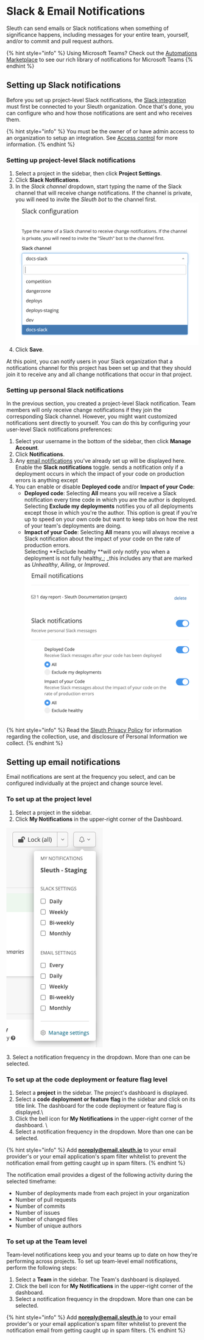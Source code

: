 # Slack & Email Notifications

Sleuth can send emails or Slack notifications when something of significance happens, including messages for your entire team, yourself, and/or to commit and pull request authors.

{% hint style="info" %}
Using Microsoft Teams? Check out the [Automations Marketplace](https://marketplace.sleuth.io/?filter=microsoft\_teams) to see our rich library of notifications for Microsoft Teams
{% endhint %}

## Setting up Slack notifications

Before you set up project-level Slack notifications, the [Slack integration](integrations-1/slack.md#about-the-integration) must first be connected to your Sleuth organization. Once that's done, you can configure who and how those notifications are sent and who receives them.

{% hint style="info" %}
You must be the owner of or have admin access to an organization to setup an integration. See [Access control](settings/access-control.md) for more information.
{% endhint %}

### Setting up project-level Slack notifications

1. Select a project in the sidebar, then click **Project Settings**.
2. Click **Slack Notifications**.
3. In the _Slack channel_ dropdown, start typing the name of the Slack channel that will receive change notifications. If the channel is private, you will need to invite the _Sleuth bot_ to the channel first.\
   ![](.gitbook/assets/slack-config-channels.png)
4. Click **Save**.

At this point, you can notify users in your Slack organization that a notifications channel for this project has been set up and that they should join it to receive any and all change notifications that occur in that project.

### Setting up personal Slack notifications

In the previous section, you created a project-level Slack notification. Team members will only receive change notifications if they join the corresponding Slack channel. However, you might want customized notifications sent directly to yourself. You can do this by configuring your user-level Slack notifications preferences:

1. Select your username in the bottom of the sidebar, then click **Manage Account**.
2. Click **Notifications**.
3. Any [email notifications](notifications.md#setting-up-email-notifications) you've already set up will be displayed here. Enable the **Slack notifications** toggle. sends a notification only if a deployment occurs in which the impact of your code on production errors is anything except
4. You can enable or disable **Deployed code** and/or **Impact of your Code**:
   * **Deployed code**: Selecting **All** means you will receive a Slack notification every time code in which you are the author is deployed.\
     Selecting **Exclude my deployments** notifies you of all deployments except those in which you're the author. This option is great if you're up to speed on your own code but want to keep tabs on how the rest of your team's deployments are doing.
   * **Impact of your Code**: Selecting **All** means you will always receive a Slack notification about the impact of your code on the rate of production errors.\
     Selecting \*\*Exclude healthy \*\*will only notify you when a deployment is not fully healthy\_; \_this includes any that are marked as _Unhealthy_, _Ailing_, or _Improved_.\
     ![](.gitbook/assets/notifications-slack-notifications-setup.png)

{% hint style="info" %}
Read the [Sleuth Privacy Policy](https://www.sleuth.io/privacy) for information regarding the collection, use, and disclosure of Personal Information we collect.
{% endhint %}

## Setting up email notifications

Email notifications are sent at the frequency you select, and can be configured individually at the project and change source level.

### To set up at the project level

1. Select a project in the sidebar.
2. Click **My Notifications** in the upper-right corner of the Dashboard.

![](<.gitbook/assets/sleuth-sleuth-command-center-sleuth-2021-02-12-13-24-06 (1) (1) (1).png>)

3\. Select a notification frequency in the dropdown. More than one can be selected.

### To set up at the code deployment or feature flag level

1. Select a **project** in the sidebar. The project's dashboard is displayed.
2. Select a **code deployment or feature flag** in the sidebar and click on its title link. The dashboard for the code deployment or feature flag is displayed.\\
3. Click the bell icon for **My Notifications** in the upper-right corner of the dashboard. \\
4. Select a notification frequency in the dropdown. More than one can be selected.

{% hint style="info" %}
Add **noreply@email.sleuth.io** to your email provider's or your email application's spam filter whitelist to prevent the notification email from getting caught up in spam filters.
{% endhint %}

The notification email provides a digest of the following activity during the selected timeframe:

* Number of deployments made from each project in your organization
* Number of pull requests
* Number of commits
* Number of issues
* Number of changed files
* Number of unique authors



### To set up at the Team level

Team-level notifications keep you and your teams up to date on how they're performing across projects. To set up team-level email notifications, perform the following steps:

1. Select a **Team** in the sidebar. The Team's dashboard is displayed.
2. Click the bell icon for **My Notifications** in the upper-right corner of the dashboard.
3. Select a notification frequency in the dropdown. More than one can be selected.

{% hint style="info" %}
Add **noreply@email.sleuth.io** to your email provider's or your email application's spam filter whitelist to prevent the notification email from getting caught up in spam filters.
{% endhint %}
